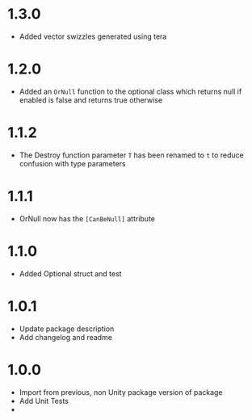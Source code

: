 # 1.3.0

- Added vector swizzles generated using tera

# 1.2.0

- Added an `OrNull` function to the optional class which returns null if enabled is false and returns true otherwise

# 1.1.2

- The Destroy function parameter `T` has been renamed to `t` to reduce confusion with type parameters

# 1.1.1

- OrNull now has the `[CanBeNull]` attribute

# 1.1.0

- Added Optional struct and test

# 1.0.1

- Update package description
- Add changelog and readme



# 1.0.0

- Import from previous, non Unity package version of package
- Add Unit Tests
- 
